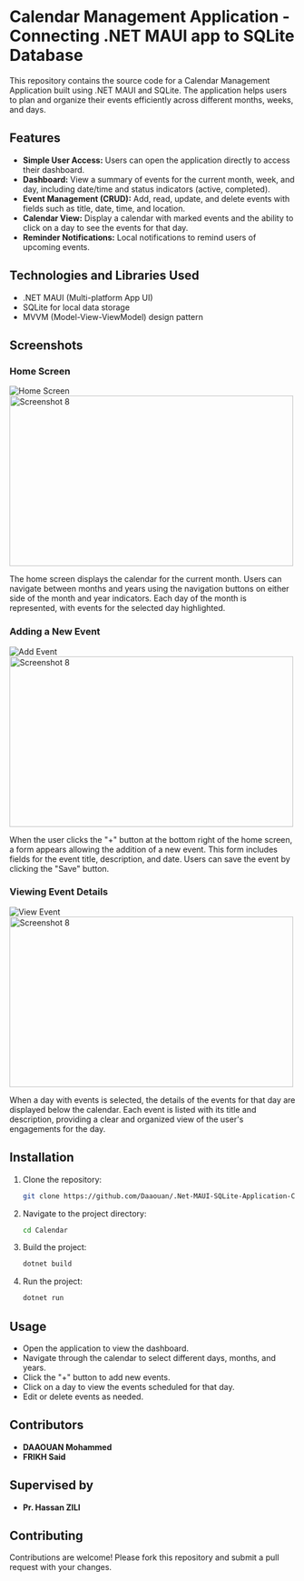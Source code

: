 # Calendar Management Application  -  Connecting .NET MAUI app to SQLite Database

This repository contains the source code for a Calendar Management Application built using .NET MAUI and SQLite. The application helps users to plan and organize their events efficiently across different months, weeks, and days.

## Features

- **Simple User Access:** Users can open the application directly to access their dashboard.
- **Dashboard:** View a summary of events for the current month, week, and day, including date/time and status indicators (active, completed).
- **Event Management (CRUD):** Add, read, update, and delete events with fields such as title, date, time, and location.
- **Calendar View:** Display a calendar with marked events and the ability to click on a day to see the events for that day.
- **Reminder Notifications:** Local notifications to remind users of upcoming events.

## Technologies and Libraries Used

- .NET MAUI (Multi-platform App UI)
- SQLite for local data storage
- MVVM (Model-View-ViewModel) design pattern

## Screenshots

### Home Screen

![Home Screen]()
<img src="[https://github.com/Frikh-Said/EnjoyChat/assets/123327203/dcdf8a23-d194-446d-a529-b3399782598c](https://github.com/Daaouan/.Net-MAUI-SQLite-Application-Calendar-Management-/assets/116027598/f62c06c0-61a6-4d46-8c6e-4bba9b2a160e)" alt="Screenshot 8" width="500" height="300" />

The home screen displays the calendar for the current month. Users can navigate between months and years using the navigation buttons on either side of the month and year indicators. Each day of the month is represented, with events for the selected day highlighted.

### Adding a New Event

![Add Event]()
<img src="[https://github.com/Frikh-Said/EnjoyChat/assets/123327203/dcdf8a23-d194-446d-a529-b3399782598c](https://github.com/Daaouan/.Net-MAUI-SQLite-Application-Calendar-Management-/assets/116027598/5f9fcb7e-dc96-4736-9a85-3001486dc56d)" alt="Screenshot 8" width="500" height="300" />


When the user clicks the "+" button at the bottom right of the home screen, a form appears allowing the addition of a new event. This form includes fields for the event title, description, and date. Users can save the event by clicking the "Save" button.

### Viewing Event Details

![View Event]()
<img src="[https://github.com/Frikh-Said/EnjoyChat/assets/123327203/dcdf8a23-d194-446d-a529-b3399782598c](https://github.com/Daaouan/.Net-MAUI-SQLite-Application-Calendar-Management-/assets/116027598/b5d0576b-0cdf-4271-9684-1c1644b4046e)" alt="Screenshot 8" width="500" height="300" />


When a day with events is selected, the details of the events for that day are displayed below the calendar. Each event is listed with its title and description, providing a clear and organized view of the user's engagements for the day.

## Installation

1. Clone the repository:
    ```sh
    git clone https://github.com/Daaouan/.Net-MAUI-SQLite-Application-Calendar-Management-.git
    ```

2. Navigate to the project directory:
    ```sh
    cd Calendar
    ```

3. Build the project:
    ```sh
    dotnet build
    ```

4. Run the project:
    ```sh
    dotnet run
    ```

## Usage

- Open the application to view the dashboard.
- Navigate through the calendar to select different days, months, and years.
- Click the "+" button to add new events.
- Click on a day to view the events scheduled for that day.
- Edit or delete events as needed.

## Contributors

- **DAAOUAN Mohammed**
- **FRIKH Said**

## Supervised by

- **Pr. Hassan ZILI**

## Contributing

Contributions are welcome! Please fork this repository and submit a pull request with your changes.
